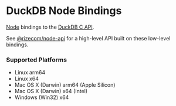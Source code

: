 # DuckDB Node Bindings

[Node](https://nodejs.org/) bindings to the [DuckDB C API](https://duckdb.org/docs/api/c/overview).

See [@rizecom/node-api](https://www.npmjs.com/package/@rizecom/node-api) for a high-level API built on these low-level bindings.

### Supported Platforms

- Linux arm64
- Linux x64
- Mac OS X (Darwin) arm64 (Apple Silicon)
- Mac OS X (Darwin) x64 (Intel)
- Windows (Win32) x64
